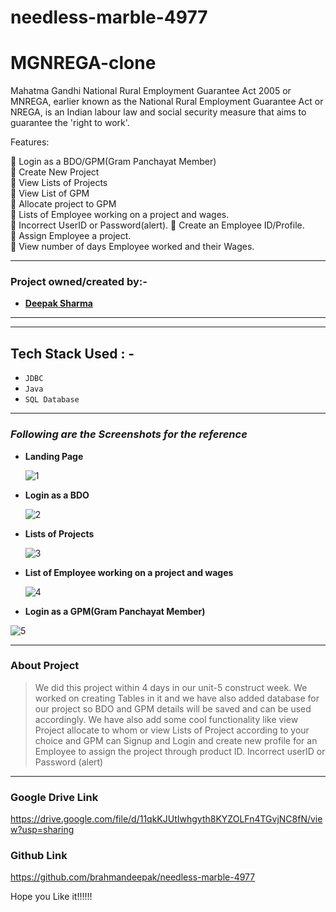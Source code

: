 # needless-marble-4977

# MGNREGA-clone
Mahatma Gandhi National Rural Employment Guarantee Act 2005 or MNREGA, earlier known as the National Rural Employment Guarantee Act or NREGA, is an Indian labour law and social security measure that aims to guarantee the 'right to work'.

Features:     

 Login as a BDO/GPM(Gram Panchayat Member)   
 Create New Project    
 View Lists of Projects    
 View List of GPM    
 Allocate project to GPM   
 Lists of Employee working on a project and wages.    
 Incorrect UserID or Password(alert). 
 Create an Employee ID/Profile.    
 Assign Employee a project.   
 View number of days Employee worked and their Wages.  




---

### Project owned/created by:-

- **[Deepak Sharma](https://github.com/brahmandeepak)**


---

---

## Tech Stack Used : -

  - `JDBC`
  - `Java`
  - `SQL Database`


---

### _Following are the Screenshots for the reference_

- **Landing Page**


  ![1](https://user-images.githubusercontent.com/105992506/193473485-c891b960-5ba0-494a-8683-94db0d40ea2a.png)

  

- **Login as a BDO**

  ![2](https://user-images.githubusercontent.com/105992506/193473502-b957efc8-7d15-4db2-8c13-45af64a9e71d.png)


- **Lists of Projects**


  ![3](https://user-images.githubusercontent.com/105992506/193473519-6f807260-268e-4c2d-af2c-191de49ef919.png)

  
  
- **List of Employee working on a project and wages**


  ![4](https://user-images.githubusercontent.com/105992506/193473549-bc50edaa-1bbe-45d7-814f-805ab0fd02da.png)



- **Login as a GPM(Gram Panchayat Member)**


![5](https://user-images.githubusercontent.com/105992506/193473565-c2675a04-2369-44d2-b19f-4b0b73c65e0c.png)



---

### About Project

> We did this project within 4 days in our unit-5 construct week. We worked on creating Tables in it and we have also added database for our project so BDO and GPM details will be saved and can be used accordingly. We have also add some cool functionality like view Project allocate to whom or view Lists of Project according to your choice and GPM can Signup and Login and create new profile for an Employee to assign the project through product ID.
> Incorrect userID or Password (alert)

---



### Google Drive Link

https://drive.google.com/file/d/11qkKJUtIwhgyth8KYZOLFn4TGvjNC8fN/view?usp=sharing



### Github Link
https://github.com/brahmandeepak/needless-marble-4977


Hope you Like it!!!!!!
